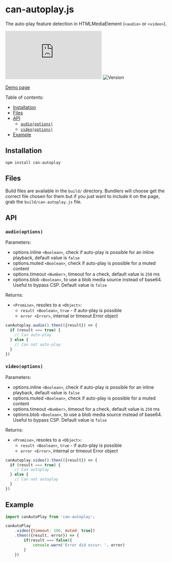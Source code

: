 # can-autoplay.js

The auto-play feature detection in HTMLMediaElement (`<audio>` or `<video>`).

![FileSize](http://img.badgesize.io/video-dev/can-autoplay/master/build/can-autoplay.min.js#1?compression=gzip)
![Version](https://img.shields.io/npm/v/can-autoplay.svg)

[Demo page](https://video-dev.github.io/can-autoplay/)

Table of contents:

<!-- START doctoc generated TOC please keep comment here to allow auto update -->
<!-- DON'T EDIT THIS SECTION, INSTEAD RE-RUN doctoc TO UPDATE -->


- [Installation](#installation)
- [Files](#files)
- [API](#api)
  - [`audio(options)`](#audiooptions)
  - [`video(options)`](#videooptions)
- [Example](#example)

<!-- END doctoc generated TOC please keep comment here to allow auto update -->

## Installation

```
npm install can-autoplay
```

## Files

Build files are available in the `build/` directory. Bundlers will choose get the correct file chosen for them but if you just want to include it on the page, grab the `build/can-autoplay.js` file.

## API

### `audio(options)`

Parameters:

- options.inline `<Boolean>`, check if auto-play is possible for an inline playback, default value is `false`
- options.muted `<Boolean>`, check if auto-play is possible for a muted content
- options.timeout `<Number>`, timeout for a check, default value is `250` ms
- options.blob `<Boolean>`, to use a blob media source instead of base64. Useful to bypass CSP. Default value is `false`

Returns:

- `<Promise>`, resoles to a `<Object>`:
  - `result <Boolean>`, `true` - if auto-play is possible
  - `error <Error>`, internal or timeout Error object


```js
canAutoplay.audio().then(({result}) => {
  if (result === true) {
    // Can auto-play
  } else {
    // Can not auto-play
  }
})
```

### `video(options)`

Parameters:

- options.inline `<Boolean>`, check if auto-play is possible for an inline playback, default value is `false`
- options.muted `<Boolean>`, check if auto-play is possible for a muted content
- options.timeout `<Number>`, timeout for a check, default value is `250` ms
- options.blob `<Boolean>`, to use a blob media source instead of base64. Useful to bypass CSP. Default value is `false`

Returns:

- `<Promise>`, resoles to a `<Object>`:
  - `result <Boolean>`, `true` - if auto-play is possible
  - `error <Error>`, internal or timeout Error object

```js
canAutoplay.video().then(({result}) => {
  if (result === true) {
    // Can autoplay
  } else {
    // Can not autoplay
  }
})
```

## Example

```js
import canAutoPlay from 'can-autoplay';

canAutoPlay
    .video({timeout: 100, muted: true})
    .then(({result, error}) => {
        if(result === false){
            console.warn('Error did occur: ', error)
        }
    })
```
